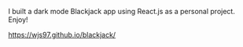 I built a dark mode Blackjack app using React.js as a personal project. Enjoy!

https://wjs97.github.io/blackjack/
